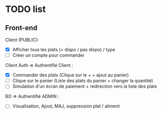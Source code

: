 # TODO list

## Front-end

Client (PUBLIC):

-   [x] Afficher tous les plats (+ dispo / pas dispo) / type
-   [ ] Créer un compte pour commander

Client Auth => Authentifié Client :

-   [X] Commander des plats (Clique sur le + = ajout au panier)
-   [ ] Clique sur le panier (Liste des plats du panier + changer la quantité)
-   [ ] Simulation d'un écran de paiement + redirection vers la liste des plats

BO => Authentifié ADMIN :

-   [ ] Visualisation, Ajout, MAJ, suppression plat / aliment
